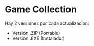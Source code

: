 # Game Collection


Hay 2 versiónes por cada actualizacion:
- Versión .ZIP (Portable)
- Versión .EXE (Instalador)
